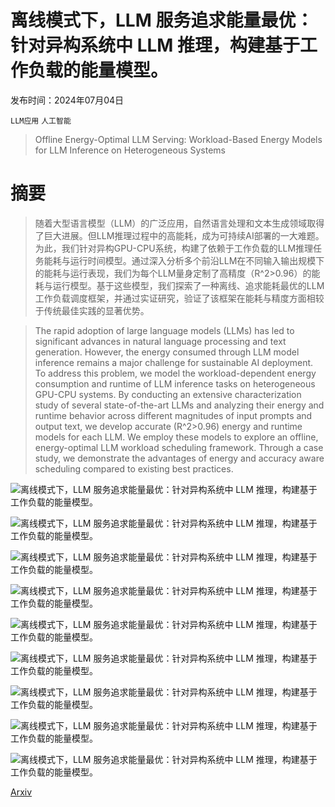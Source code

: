 # 离线模式下，LLM 服务追求能量最优：针对异构系统中 LLM 推理，构建基于工作负载的能量模型。

发布时间：2024年07月04日

`LLM应用` `人工智能`

> Offline Energy-Optimal LLM Serving: Workload-Based Energy Models for LLM Inference on Heterogeneous Systems

# 摘要

> 随着大型语言模型（LLM）的广泛应用，自然语言处理和文本生成领域取得了巨大进展。但LLM推理过程中的高能耗，成为可持续AI部署的一大难题。为此，我们针对异构GPU-CPU系统，构建了依赖于工作负载的LLM推理任务能耗与运行时间模型。通过深入分析多个前沿LLM在不同输入输出规模下的能耗与运行表现，我们为每个LLM量身定制了高精度（R^2>0.96）的能耗与运行模型。基于这些模型，我们探索了一种离线、追求能耗最优的LLM工作负载调度框架，并通过实证研究，验证了该框架在能耗与精度方面相较于传统最佳实践的显著优势。

> The rapid adoption of large language models (LLMs) has led to significant advances in natural language processing and text generation. However, the energy consumed through LLM model inference remains a major challenge for sustainable AI deployment. To address this problem, we model the workload-dependent energy consumption and runtime of LLM inference tasks on heterogeneous GPU-CPU systems. By conducting an extensive characterization study of several state-of-the-art LLMs and analyzing their energy and runtime behavior across different magnitudes of input prompts and output text, we develop accurate (R^2>0.96) energy and runtime models for each LLM. We employ these models to explore an offline, energy-optimal LLM workload scheduling framework. Through a case study, we demonstrate the advantages of energy and accuracy aware scheduling compared to existing best practices.

![离线模式下，LLM 服务追求能量最优：针对异构系统中 LLM 推理，构建基于工作负载的能量模型。](../../../paper_images/2407.04014/x1.png)

![离线模式下，LLM 服务追求能量最优：针对异构系统中 LLM 推理，构建基于工作负载的能量模型。](../../../paper_images/2407.04014/x2.png)

![离线模式下，LLM 服务追求能量最优：针对异构系统中 LLM 推理，构建基于工作负载的能量模型。](../../../paper_images/2407.04014/x3.png)

![离线模式下，LLM 服务追求能量最优：针对异构系统中 LLM 推理，构建基于工作负载的能量模型。](../../../paper_images/2407.04014/x4.png)

![离线模式下，LLM 服务追求能量最优：针对异构系统中 LLM 推理，构建基于工作负载的能量模型。](../../../paper_images/2407.04014/x5.png)

![离线模式下，LLM 服务追求能量最优：针对异构系统中 LLM 推理，构建基于工作负载的能量模型。](../../../paper_images/2407.04014/x6.png)

![离线模式下，LLM 服务追求能量最优：针对异构系统中 LLM 推理，构建基于工作负载的能量模型。](../../../paper_images/2407.04014/x7.png)

![离线模式下，LLM 服务追求能量最优：针对异构系统中 LLM 推理，构建基于工作负载的能量模型。](../../../paper_images/2407.04014/x8.png)

![离线模式下，LLM 服务追求能量最优：针对异构系统中 LLM 推理，构建基于工作负载的能量模型。](../../../paper_images/2407.04014/x9.png)

[Arxiv](https://arxiv.org/abs/2407.04014)